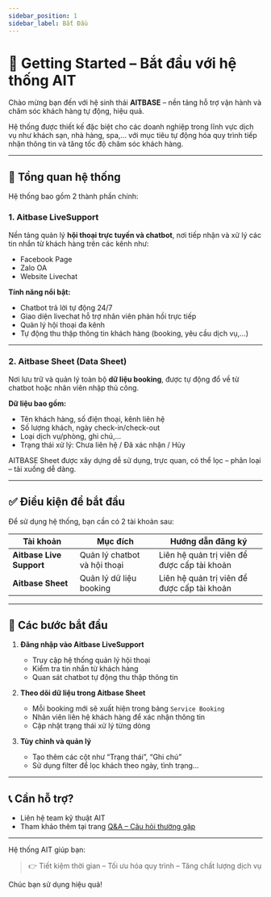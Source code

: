 ```yaml
---
sidebar_position: 1
sidebar_label: Bắt Đầu
---
```


# 🚀 Getting Started – Bắt đầu với hệ thống AIT

Chào mừng bạn đến với hệ sinh thái **AITBASE** – nền tảng hỗ trợ vận hành và chăm sóc khách hàng tự động, hiệu quả.

Hệ thống được thiết kế đặc biệt cho các doanh nghiệp trong lĩnh vực dịch vụ như khách sạn, nhà hàng, spa,... với mục tiêu tự động hóa quy trình tiếp nhận thông tin và tăng tốc độ chăm sóc khách hàng.

---

## 🧩 Tổng quan hệ thống

Hệ thống bao gồm 2 thành phần chính:

### 1. **Aitbase LiveSupport**
Nền tảng quản lý **hội thoại trực tuyến và chatbot**, nơi tiếp nhận và xử lý các tin nhắn từ khách hàng trên các kênh như:
- Facebook Page
- Zalo OA
- Website Livechat

**Tính năng nổi bật:**
- Chatbot trả lời tự động 24/7
- Giao diện livechat hỗ trợ nhân viên phản hồi trực tiếp
- Quản lý hội thoại đa kênh
- Tự động thu thập thông tin khách hàng (booking, yêu cầu dịch vụ,...)

---

### 2. **Aitbase Sheet (Data Sheet)**
Nơi lưu trữ và quản lý toàn bộ **dữ liệu booking**, được tự động đổ về từ chatbot hoặc nhân viên nhập thủ công.

**Dữ liệu bao gồm:**
- Tên khách hàng, số điện thoại, kênh liên hệ
- Số lượng khách, ngày check-in/check-out
- Loại dịch vụ/phòng, ghi chú,...
- Trạng thái xử lý: Chưa liên hệ / Đã xác nhận / Hủy

AITBASE Sheet được xây dựng dễ sử dụng, trực quan, có thể lọc – phân loại – tải xuống dễ dàng.

---

## ✅ Điều kiện để bắt đầu

Để sử dụng hệ thống, bạn cần có 2 tài khoản sau:

| Tài khoản | Mục đích | Hướng dẫn đăng ký |
|----------|----------|--------------------|
| **Aitbase Live Support** | Quản lý chatbot và hội thoại | Liên hệ quản trị viên để được cấp tài khoản |
| **Aitbase Sheet** | Quản lý dữ liệu booking | Liên hệ quản trị viên để được cấp tài khoản |

---

## 📌 Các bước bắt đầu

1. **Đăng nhập vào Aitbase LiveSupport**
   - Truy cập hệ thống quản lý hội thoại
   - Kiểm tra tin nhắn từ khách hàng
   - Quan sát chatbot tự động thu thập thông tin

2. **Theo dõi dữ liệu trong Aitbase Sheet**
   - Mỗi booking mới sẽ xuất hiện trong bảng `Service Booking`
   - Nhân viên liên hệ khách hàng để xác nhận thông tin
   - Cập nhật trạng thái xử lý từng dòng

3. **Tùy chỉnh và quản lý**
   - Tạo thêm các cột như “Trạng thái”, “Ghi chú”
   - Sử dụng filter để lọc khách theo ngày, tình trạng...

---

## 📞 Cần hỗ trợ?

- Liên hệ team kỹ thuật AIT
- Tham khảo thêm tại trang [Q&A – Câu hỏi thường gặp](./frequently-qa.md)

---

Hệ thống AIT giúp bạn:
> 👉 Tiết kiệm thời gian – Tối ưu hóa quy trình – Tăng chất lượng dịch vụ

Chúc bạn sử dụng hiệu quả!
